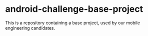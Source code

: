 # android-challenge-base-project
This is a repository containing a base project, used by our mobile engineering candidates.
